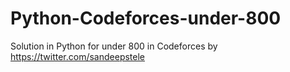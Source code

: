 # Python-Codeforces-under-800
Solution in Python for under 800 in Codeforces
by https://twitter.com/sandeepstele

